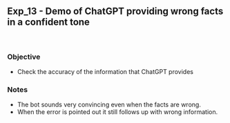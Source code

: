 ## Exp_13 - Demo of ChatGPT providing wrong facts in a confident tone
<br>

### Objective

- Check the accuracy of the information that ChatGPT provides


### Notes
- The bot sounds very convincing even when the facts are wrong.
- When the error is pointed out it still follows up with wrong information.
